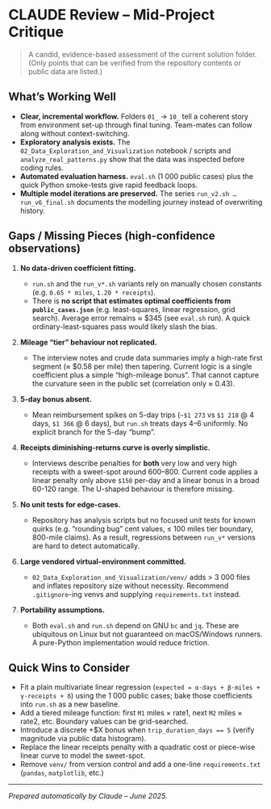# CLAUDE Review – Mid-Project Critique  

> A candid, evidence-based assessment of the current solution folder.  
> (Only points that can be verified from the repository contents or public data are listed.)

## What’s Working Well

* **Clear, incremental workflow.**  Folders `01_` → `10_` tell a coherent story from environment set-up through final tuning.  Team-mates can follow along without context-switching.
* **Exploratory analysis exists.**  The `02_Data_Exploration_and_Visualization` notebook / scripts and `analyze_real_patterns.py` show that the data was inspected before coding rules.
* **Automated evaluation harness.**  `eval.sh` (1 000 public cases) plus the quick Python smoke-tests give rapid feedback loops.
* **Multiple model iterations are preserved.**  The series `run_v2.sh … run_v6_final.sh` documents the modelling journey instead of overwriting history.

## Gaps / Missing Pieces (high-confidence observations)

1. **No data-driven coefficient fitting.**  
   * `run.sh` and the `run_v*.sh` variants rely on manually chosen constants (e.g. `0.65 * miles`, `1.20 * receipts`).  
   * There is **no script that estimates optimal coefficients from `public_cases.json`** (e.g. least-squares, linear regression, grid search).  Average error remains ≈ $345 (see `eval.sh` run).  A quick ordinary-least-squares pass would likely slash the bias.

2. **Mileage “tier” behaviour not replicated.**  
   * The interview notes and crude data summaries imply a high-rate first segment (≈ $0.58 per mile) then tapering.  Current logic is a single coefficient plus a simple “high-mileage bonus”.  That cannot capture the curvature seen in the public set (correlation only ≈ 0.43).

3. **5-day bonus absent.**  
   * Mean reimbursement spikes on 5-day trips (`~$1 273` vs `$1 218` @ 4 days, `$1 366` @ 6 days), but `run.sh` treats days 4–6 uniformly.  No explicit branch for the 5-day “bump”.

4. **Receipts diminishing-returns curve is overly simplistic.**  
   * Interviews describe penalties for **both** very low and very high receipts with a sweet-spot around $600–$800.  Current code applies a linear penalty only above `$150` per-day and a linear bonus in a broad 60-120 range.  The U-shaped behaviour is therefore missing.

5. **No unit tests for edge-cases.**  
   * Repository has analysis scripts but no focused unit tests for known quirks (e.g. “rounding bug” cent values, ≤ 100 miles tier boundary, 800-mile claims).  As a result, regressions between `run_v*` versions are hard to detect automatically.

6. **Large vendored virtual-environment committed.**  
   * `02_Data_Exploration_and_Visualization/venv/` adds > 3 000 files and inflates repository size without necessity.  Recommend `.gitignore`-ing venvs and supplying `requirements.txt` instead.

7. **Portability assumptions.**  
   * Both `eval.sh` and `run.sh` depend on GNU `bc` and `jq`.  These are ubiquitous on Linux but not guaranteed on macOS/Windows runners.  A pure-Python implementation would reduce friction.

## Quick Wins to Consider

* Fit a plain multivariate linear regression (`expected = α·days + β·miles + γ·receipts + δ`) using the 1 000 public cases; bake those coefficients into `run.sh` as a new baseline.
* Add a tiered mileage function: first `M1` miles × rate1, next `M2` miles × rate2, etc.  Boundary values can be grid-searched.
* Introduce a discrete +$X bonus when `trip_duration_days == 5` (verify magnitude via public data histogram).
* Replace the linear receipts penalty with a quadratic cost or piece-wise linear curve to model the sweet-spot.
* Remove `venv/` from version control and add a one-line `requirements.txt` (`pandas`, `matplotlib`, etc.)

---

_Prepared automatically by Claude – June 2025._
